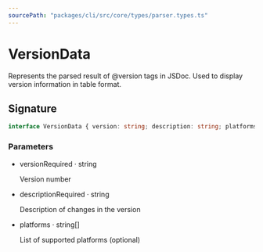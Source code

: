 ```yaml
---
sourcePath: "packages/cli/src/core/types/parser.types.ts"
---
```


# VersionData

 
Represents the parsed result of @version tags in JSDoc. Used to display version information in table format.


## Signature

```typescript
interface VersionData { version: string; description: string; platforms?: string[] }
```

### Parameters

<ul class="post-parameters-ul">
  <li class="post-parameters-li post-parameters-li-root">
    <span class="post-parameters--name">version</span><span class="post-parameters--required">Required</span> · <span class="post-parameters--type">string</span>
    <br/>
    <p class="post-parameters--description">Version number</p>
  </li>
  <li class="post-parameters-li post-parameters-li-root">
    <span class="post-parameters--name">description</span><span class="post-parameters--required">Required</span> · <span class="post-parameters--type">string</span>
    <br/>
    <p class="post-parameters--description">Description of changes in the version</p>
  </li>
  <li class="post-parameters-li post-parameters-li-root">
    <span class="post-parameters--name">platforms</span> · <span class="post-parameters--type">string[]</span>
    <br/>
    <p class="post-parameters--description">List of supported platforms (optional)</p>
  </li>
</ul>

